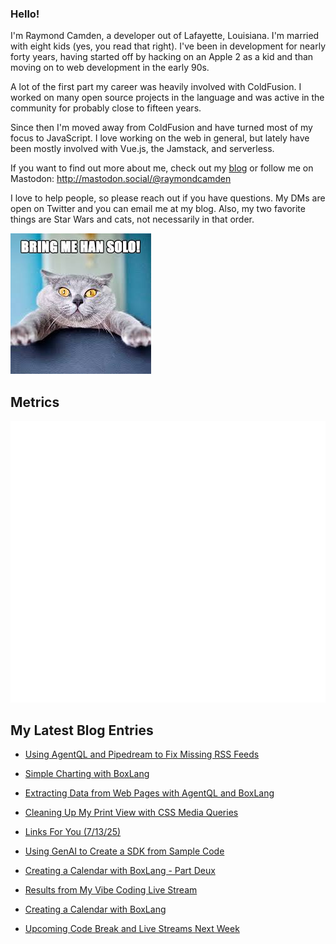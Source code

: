 ### Hello!

I'm Raymond Camden, a developer out of Lafayette, Louisiana. I'm married with eight kids (yes, you read that right). I've been in development for nearly forty years, having started off by hacking on an Apple 2 as a kid and than moving on to web development in the early 90s.

A lot of the first part my career was heavily involved with ColdFusion. I worked on many open source projects in the language and was active in the community for probably close to fifteen years. 

Since then I'm moved away from ColdFusion and have turned most of my focus to JavaScript. I love working on the web in general, but lately have been mostly involved with Vue.js, the Jamstack, and serverless. 

If you want to find out more about me, check out my [blog](https://www.raymondcamden.com) or follow me on Mastodon: <http://mastodon.social/@raymondcamden>

I love to help people, so please reach out if you have questions. My DMs are open on Twitter and you can email me at my blog. Also, my two favorite things are Star Wars and cats, not necessarily in that order.

![Star Wars cat](https://raw.githubusercontent.com/cfjedimaster/cfjedimaster/master/cat.jpg)

## Metrics

<picture>
  <img src="/github-metrics.svg" alt="Metrics">
</picture>

<!-- RSS -->
## My Latest Blog Entries

* [Using AgentQL and Pipedream to Fix Missing RSS Feeds](https://www.raymondcamden.com/2025/07/23/using-agentql-and-pipedream-to-fix-missing-rss-feeds)

* [Simple Charting with BoxLang](https://www.raymondcamden.com/2025/07/18/simple-charting-with-boxlang)

* [Extracting Data from Web Pages with AgentQL and BoxLang](https://www.raymondcamden.com/2025/07/16/extracting-data-from-web-pages-with-agentql-and-boxlang)

* [Cleaning Up My Print View with CSS Media Queries](https://www.raymondcamden.com/2025/07/14/cleaning-up-my-print-view-with-css-media-queries)

* [Links For You (7/13/25)](https://www.raymondcamden.com/2025/07/13/links-for-you-71325)

* [Using GenAI to Create a SDK from Sample Code](https://www.raymondcamden.com/2025/07/11/using-genai-to-create-a-sdk-from-sample-code)

* [Creating a Calendar with BoxLang - Part Deux](https://www.raymondcamden.com/2025/07/10/creating-a-calendar-with-boxlang-part-deux)

* [Results from My Vibe Coding Live Stream](https://www.raymondcamden.com/2025/07/08/results-from-my-vibe-coding-live-stream)

* [Creating a Calendar with BoxLang](https://www.raymondcamden.com/2025/07/07/creating-a-calendar-with-boxlang)

* [Upcoming Code Break and Live Streams Next Week](https://www.raymondcamden.com/2025/07/04/upcoming-code-break-and-live-streams-next-week)

<!-- ENDRSS -->

